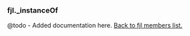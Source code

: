 ### fjl._instanceOf
@todo - Added documentation here.
[Back to fjl members list.](#fjl-members-list)
